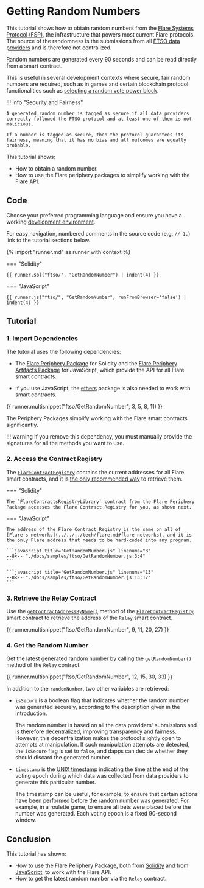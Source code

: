 # Getting Random Numbers

This tutorial shows how to obtain random numbers from the [Flare Systems Protocol (FSP)](../../../tech/flare-systems-protocol.md), the infrastructure that powers most current Flare protocols.
The source of the randomness is the submissions from all [FTSO data providers](../../../tech/ftso.md#procedure-overview) and is therefore not centralized.

Random numbers are generated every 90 seconds and can be read directly from a smart contract.

This is useful in several development contexts where secure, fair random numbers are required, such as in games and certain blockchain protocol functionalities such as [selecting a random vote power block](../../../tech/ftso.md#vote-power).

!!! info "Security and Fairness"

    A generated random number is tagged as secure if all data providers correctly followed the FTSO protocol and at least one of them is not malicious.

    If a number is tagged as secure, then the protocol guarantees its fairness, meaning that it has no bias and all outcomes are equally probable.

This tutorial shows:

* How to obtain a random number.
* How to use the Flare periphery packages to simplify working with the Flare API.

## Code

Choose your preferred programming language and ensure you have a working [development environment](../../getting-started/setup/index.md).

For easy navigation, numbered comments in the source code (e.g. `// 1.`) link to the tutorial sections below.

{% import "runner.md" as runner with context %}

=== "Solidity"

    {{ runner.sol("ftso/", "GetRandomNumber") | indent(4) }}

=== "JavaScript"

    {{ runner.js("ftso/", "GetRandomNumber", runFromBrowser='false') | indent(4) }}

<script>
--8<-- "./docs/samples/ftso/GetRandomNumber.js::34"
</script>

<div class="tutorial" markdown>

## Tutorial

### 1. Import Dependencies

The tutorial uses the following dependencies:

* The [Flare Periphery Package](https://www.npmjs.com/package/@flarenetwork/flare-periphery-contracts) for Solidity and the [Flare Periphery Artifacts Package](https://www.npmjs.com/package/@flarenetwork/flare-periphery-contract-artifacts) for JavaScript, which provide the API for all Flare smart contracts.

* If you use JavaScript, the [ethers](https://www.npmjs.com/package/ethers) package is also needed to work with smart contracts.

{{ runner.multisnippet("ftso/GetRandomNumber", 3, 5, 8, 11) }}

The Periphery Packages simplify working with the Flare smart contracts significantly.

!!! warning
    If you remove this dependency, you must manually provide the signatures for all the methods you want to use.

### 2. Access the Contract Registry

The [`FlareContractRegistry`](FlareContractRegistry.md) contains the current addresses for all Flare smart contracts, and it is [the only recommended way](../../getting-started/contract-addresses.md) to retrieve them.

=== "Solidity"

    The `FlareContractsRegistryLibrary` contract from the Flare Periphery Package accesses the Flare Contract Registry for you, as shown next.

=== "JavaScript"

    The address of the Flare Contract Registry is the same on all of [Flare's networks](../../../tech/flare.md#flare-networks), and it is the only Flare address that needs to be hard-coded into any program.

    ```javascript title="GetRandomNumber.js" linenums="3"
    --8<-- "./docs/samples/ftso/GetRandomNumber.js:3:4"
    ```

    ```javascript title="GetRandomNumber.js" linenums="13"
    --8<-- "./docs/samples/ftso/GetRandomNumber.js:13:17"
    ```

### 3. Retrieve the Relay Contract

Use the [`getContractAddressByName()`](FlareContractRegistry.md#fn_getcontractaddressbyname_82760fca) method of the [`FlareContractRegistry`](FlareContractRegistry.md) smart contract to retrieve the address of the `Relay` smart contract.

{{ runner.multisnippet("ftso/GetRandomNumber", 9, 11, 20, 27) }}

### 4. Get the Random Number

Get the latest generated random number by calling the `getRandomNumber()` method of the `Relay` contract.

{{ runner.multisnippet("ftso/GetRandomNumber", 12, 15, 30, 33) }}

In addition to the `randomNumber`, two other variables are retrieved:

* `isSecure` is a boolean flag that indicates whether the random number was generated securely, according to the description given in the introduction.

    The random number is based on all the data providers' submissions and is therefore decentralized, improving transparency and fairness.
    However, this decentralization makes the protocol slightly open to attempts at manipulation.
    If such manipulation attempts are detected, the `isSecure` flag is set to `false`, and dapps can decide whether they should discard the generated number.

* `timestamp` is the [UNIX timestamp](https://en.wikipedia.org/wiki/Unix_time) indicating the time at the end of the voting epoch during which data was collected from data providers to generate this particular number.

    The timestamp can be useful, for example, to ensure that certain actions have been performed before the random number was generated.
    For example, in a roulette game, to ensure all bets were placed before the number was generated.
    Each voting epoch is a fixed 90-second window.

## Conclusion

This tutorial has shown:

* How to use the Flare Periphery Package, both from [Solidity](https://www.npmjs.com/package/@flarenetwork/flare-periphery-contracts) and from [JavaScript](https://www.npmjs.com/package/@flarenetwork/flare-periphery-contract-artifacts), to work with the Flare API.
* How to get the latest random number via the `Relay` contract.
